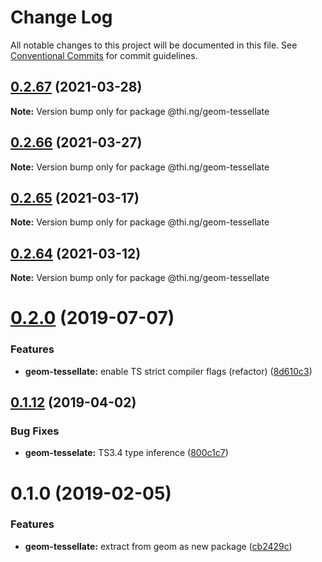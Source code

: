 # Change Log

All notable changes to this project will be documented in this file.
See [Conventional Commits](https://conventionalcommits.org) for commit guidelines.

## [0.2.67](https://github.com/thi-ng/umbrella/compare/@thi.ng/geom-tessellate@0.2.66...@thi.ng/geom-tessellate@0.2.67) (2021-03-28)

**Note:** Version bump only for package @thi.ng/geom-tessellate





## [0.2.66](https://github.com/thi-ng/umbrella/compare/@thi.ng/geom-tessellate@0.2.65...@thi.ng/geom-tessellate@0.2.66) (2021-03-27)

**Note:** Version bump only for package @thi.ng/geom-tessellate





## [0.2.65](https://github.com/thi-ng/umbrella/compare/@thi.ng/geom-tessellate@0.2.64...@thi.ng/geom-tessellate@0.2.65) (2021-03-17)

**Note:** Version bump only for package @thi.ng/geom-tessellate





## [0.2.64](https://github.com/thi-ng/umbrella/compare/@thi.ng/geom-tessellate@0.2.63...@thi.ng/geom-tessellate@0.2.64) (2021-03-12)

**Note:** Version bump only for package @thi.ng/geom-tessellate





# [0.2.0](https://github.com/thi-ng/umbrella/compare/@thi.ng/geom-tessellate@0.1.17...@thi.ng/geom-tessellate@0.2.0) (2019-07-07)

### Features

* **geom-tessellate:** enable TS strict compiler flags (refactor) ([8d610c3](https://github.com/thi-ng/umbrella/commit/8d610c3))

## [0.1.12](https://github.com/thi-ng/umbrella/compare/@thi.ng/geom-tessellate@0.1.11...@thi.ng/geom-tessellate@0.1.12) (2019-04-02)

### Bug Fixes

* **geom-tesselate:** TS3.4 type inference ([800c1c7](https://github.com/thi-ng/umbrella/commit/800c1c7))

# 0.1.0 (2019-02-05)

### Features

* **geom-tessellate:** extract from geom as new package ([cb2429c](https://github.com/thi-ng/umbrella/commit/cb2429c))
